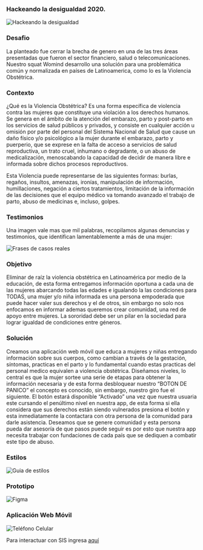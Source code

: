 
### Hackeando la desigualdad 2020.

![Hackeando la desigualdad](https://i.ibb.co/9pWPBS4/hqdefault.jpg)


### Desafio

La  planteado fue cerrar la brecha de genero en una de las tres áreas presentadas que fueron el sector financiero, salud o telecomunicaciones. Nuestro squat Womind desarrollo una solución para una problemática común y normalizada en países de Latinoamerica, como lo es la Violencia Obstétrica.

### Contexto

¿Qué es la Violencia Obstétrica? Es una forma específica de violencia contra las mujeres que constituye una violación a los derechos humanos. Se genera en el ámbito de la atención del embarazo, parto y post-parto en los servicios de salud públicos y privados, y consiste en cualquier acción u omisión por parte del personal del Sistema Nacional de Salud que cause un daño físico y/o psicológico a la mujer durante el embarazo, parto y puerperio, que se exprese en la falta de acceso a servicios de salud reproductiva, un trato cruel, inhumano o degradante, o un abuso de medicalización, menoscabando la capacidad de decidir de manera libre e informada sobre dichos procesos reproductivos.

Esta Violencia puede representarse de las siguientes formas: burlas, regaños, insultos, amenazas, ironías, manipulación de información, humillaciones, negación a ciertos tratamientos, limitación de la información de las decisiones que el equipo médico va tomando avanzado el trabajo de parto, abuso de medicinas e, incluso, golpes.

### Testimonios

Una imagen vale mas que mil palabras, recopilamos algunas denuncias y testimonios, que identifican lamentablemente a más de una mujer: 

![Frases de casos reales](https://i.ibb.co/WkNM5c9/Contexto.png)

### Objetivo

Eliminar de raíz la violencia obstétrica en Latinoamérica por medio de la educación, de esta forma entregamos información oportuna a cada una de las mujeres abarcando todas las edades e igualando la las condiciones para TODAS, una mujer y/o niña informada es una persona empoderada que puede hacer valer sus derechos y el de otros, sin embargo no solo nos enfocamos en informar ademas queremos crear comunidad, una red de apoyo entre mujeres. La sororidad debe ser un pilar en la sociedad para lograr igualdad de condiciones entre géneros.


### Solución

Creamos una aplicación web móvil que educa a mujeres y niñas entregando información sobre sus cuerpos, como cambian a través de la gestación, síntomas, practicas en el parto y lo fundamental cuando estas practicas del personal medico equivalen a violencia obstétrica. Diseñamos niveles, lo central es que la mujer sortee una serie de etapas para obtener la información necesaria y de esta forma desbloquear nuestro “BOTON DE PANICO” el concepto es conocido, sin embargo, nuestro giro fue el siguiente. El botón estará disponible “Activado” una vez que nuestra usuaria este cursando el penúltimo nivel en nuestra app, de esta forma si ella considera que sus derechos están siendo vulnerados presiona el botón y esta inmediatamente la contactara con otra persona de la comunidad para darle asistencia. Deseamos que se genere comunidad y esta persona pueda dar asesoría de que pasos puede seguir es por esto que nuestra app necesita trabajar con fundaciones de cada país que se dediquen a combatir este tipo de abuso.

### Estilos
![Guia de estilos](https://i.ibb.co/yN2NBfQ/Gui-a-de-estilo.png)

### Prototipo
![Figma](https://i.ibb.co/R3FRQ06/Desktop-1.png)


### Aplicación Web Móvil
![Teléfono Celular](https://i.ibb.co/9hBgf08/Mac-Book-1.png)

Para interactuar con SIS ingresa [aquí](https://github.com/valeriaconstanzabc/SCL013-burger-queen)
